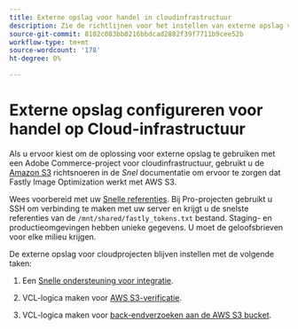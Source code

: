 ```yaml
---
title: Externe opslag voor handel in cloudinfrastructuur
description: Zie de richtlijnen voor het instellen van externe opslag voor Adobe Commerce op cloudinfrastructuur.
source-git-commit: 8102c083bb0216bbdcad2882f39f7711b9cee52b
workflow-type: tm+mt
source-wordcount: '178'
ht-degree: 0%

---
```



# Externe opslag configureren voor handel op Cloud-infrastructuur

Als u ervoor kiest om de oplossing voor externe opslag te gebruiken met een Adobe Commerce-project voor cloudinfrastructuur, gebruikt u de [Amazon S3](https://docs.fastly.com/en/guides/amazon-s3) richtsnoeren in de _Snel_ documentatie om ervoor te zorgen dat Fastly Image Optimization werkt met AWS S3.

Wees voorbereid met uw [Snelle referenties](https://experienceleague.adobe.com/docs/commerce-cloud-service/user-guide/cdn/setup-fastly/fastly-configuration.html#get-fastly-credentials). Bij Pro-projecten gebruikt u SSH om verbinding te maken met uw server en krijgt u de snelste referenties van de `/mnt/shared/fastly_tokens.txt` bestand. Staging- en productieomgevingen hebben unieke gegevens. U moet de geloofsbrieven voor elke milieu krijgen.

De externe opslag voor cloudprojecten blijven instellen met de volgende taken:

1. Een [Snelle ondersteuning voor integratie](https://github.com/fastly/fastly-magento2/blob/master/Documentation/Guides/Edge-Modules/EDGE-MODULE-OTHER-CMS-INTEGRATION.md).

1. VCL-logica maken voor [AWS S3-verificatie](https://docs.fastly.com/en/guides/amazon-s3#using-an-amazon-s3-private-bucket).

1. VCL-logica maken voor [back-endverzoeken aan de AWS S3 bucket](https://developer.fastly.com/reference/vcl/variables/backend-connection/req-backend/).
